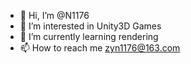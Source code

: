 - 👋 Hi, I’m @N1176
- 👀 I’m interested in Unity3D Games
- 🌱 I’m currently learning rendering
- 📫 How to reach me zyn1176@163.com

<!---
N1176/N1176 is a ✨ special ✨ repository because its `README.md` (this file) appears on your GitHub profile.
You can click the Preview link to take a look at your changes.
--->
